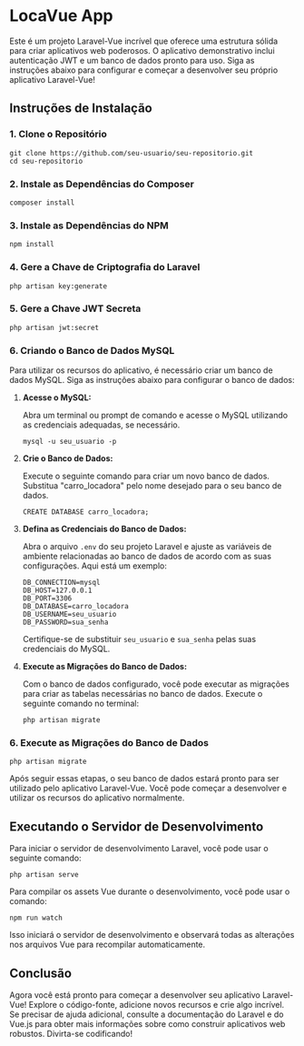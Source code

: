 # LocaVue App

Este é um projeto Laravel-Vue incrível que oferece uma estrutura sólida para criar aplicativos web poderosos. O aplicativo demonstrativo inclui autenticação JWT e um banco de dados pronto para uso. Siga as instruções abaixo para configurar e começar a desenvolver seu próprio aplicativo Laravel-Vue!

## Instruções de Instalação

### 1. Clone o Repositório

```
git clone https://github.com/seu-usuario/seu-repositorio.git
cd seu-repositorio
```

### 2. Instale as Dependências do Composer

```
composer install
```

### 3. Instale as Dependências do NPM

```
npm install
```

### 4. Gere a Chave de Criptografia do Laravel

```
php artisan key:generate
```

### 5. Gere a Chave JWT Secreta

```
php artisan jwt:secret
```

### 6. Criando o Banco de Dados MySQL

Para utilizar os recursos do aplicativo, é necessário criar um banco de dados MySQL. Siga as instruções abaixo para configurar o banco de dados:

1. **Acesse o MySQL:**

    Abra um terminal ou prompt de comando e acesse o MySQL utilizando as credenciais adequadas, se necessário.

    ```
    mysql -u seu_usuario -p
    ```

2. **Crie o Banco de Dados:**

    Execute o seguinte comando para criar um novo banco de dados. Substitua "carro_locadora" pelo nome desejado para o seu banco de dados.

    ```
    CREATE DATABASE carro_locadora;
    ```

3. **Defina as Credenciais do Banco de Dados:**

    Abra o arquivo `.env` do seu projeto Laravel e ajuste as variáveis de ambiente relacionadas ao banco de dados de acordo com as suas configurações. Aqui está um exemplo:

    ```
    DB_CONNECTION=mysql
    DB_HOST=127.0.0.1
    DB_PORT=3306
    DB_DATABASE=carro_locadora
    DB_USERNAME=seu_usuario
    DB_PASSWORD=sua_senha
    ```

    Certifique-se de substituir `seu_usuario` e `sua_senha` pelas suas credenciais do MySQL.

4. **Execute as Migrações do Banco de Dados:**

    Com o banco de dados configurado, você pode executar as migrações para criar as tabelas necessárias no banco de dados. Execute o seguinte comando no terminal:

    ```
    php artisan migrate
    ```

### 6. Execute as Migrações do Banco de Dados

```
php artisan migrate
```

Após seguir essas etapas, o seu banco de dados estará pronto para ser utilizado pelo aplicativo Laravel-Vue. Você pode começar a desenvolver e utilizar os recursos do aplicativo normalmente.

## Executando o Servidor de Desenvolvimento

Para iniciar o servidor de desenvolvimento Laravel, você pode usar o seguinte comando:

```
php artisan serve
```

Para compilar os assets Vue durante o desenvolvimento, você pode usar o comando:

```
npm run watch
```

Isso iniciará o servidor de desenvolvimento e observará todas as alterações nos arquivos Vue para recompilar automaticamente.

## Conclusão

Agora você está pronto para começar a desenvolver seu aplicativo Laravel-Vue! Explore o código-fonte, adicione novos recursos e crie algo incrível. Se precisar de ajuda adicional, consulte a documentação do Laravel e do Vue.js para obter mais informações sobre como construir aplicativos web robustos. Divirta-se codificando!
